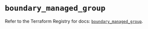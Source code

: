# `boundary_managed_group`

Refer to the Terraform Registry for docs: [`boundary_managed_group`](https://registry.terraform.io/providers/hashicorp/boundary/1.1.12/docs/resources/managed_group).

